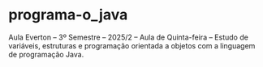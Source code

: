 # programa-o_java
Aula Everton – 3º Semestre – 2025/2 – Aula de Quinta-feira – Estudo de variáveis, estruturas e programação orientada a objetos com a linguagem de programação Java.
